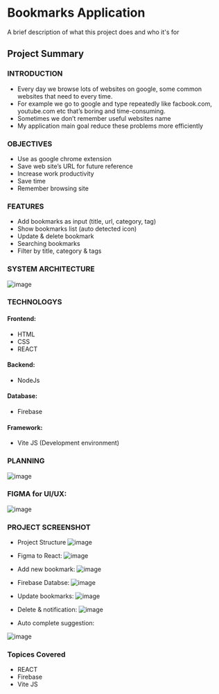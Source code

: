 # Bookmarks Application  


A brief description of what this project does and who it's for

## Project Summary


### INTRODUCTION

- Every day we browse lots of websites on google, some common websites that need to every time.
- For example we go to google and type repeatedly like facbook.com, youtube.com etc that’s boring and time-consuming.
- Sometimes we  don’t remember useful websites name
- My application main goal reduce these problems more efficiently 


### OBJECTIVES

- Use as google chrome extension
- Save web site’s URL for future reference
- Increase work productivity
- Save time
- Remember  browsing site 

### FEATURES

- Add bookmarks as input (title, url, category, tag)
- Show bookmarks list (auto detected icon)
- Update & delete bookmark
- Searching bookmarks
- Filter by title, category & tags 


### SYSTEM ARCHITECTURE 

![image](https://user-images.githubusercontent.com/65822873/213733925-b905a93f-47a8-4510-8763-e73ea4bee568.png)


### TECHNOLOGYS

#### Frontend:

- HTML
- CSS
- REACT

#### Backend: 

- NodeJs

#### Database: 

- Firebase 

#### Framework: 

- Vite JS (Development environment)


### PLANNING

![image](https://user-images.githubusercontent.com/65822873/213731759-e48733ae-a629-4c05-b4f1-ffa10625e621.png)


### FIGMA for UI/UX:

![image](https://user-images.githubusercontent.com/65822873/213733367-06de5372-9c58-4357-8bbe-01be7ef951d6.png)

### PROJECT SCREENSHOT


- Project  Structure
![image](https://user-images.githubusercontent.com/65822873/213732208-bc41aa0a-9884-42fe-8eb4-b719c7e1f8d1.png)


- Figma to React:
![image](https://user-images.githubusercontent.com/65822873/213734367-1957818f-2724-490d-9ae4-8f6a7b251a5f.png)


- Add new bookmark:
![image](https://user-images.githubusercontent.com/65822873/213731979-2e40f271-e29a-48cf-94ab-b017ddd74d90.png)

- Firebase Databse:
![image](https://user-images.githubusercontent.com/65822873/213732525-b61aff2b-d7af-4038-ac55-3f5cc348b792.png)

- Update bookmarks:
![image](https://user-images.githubusercontent.com/65822873/213732660-5fe3c6fd-c604-47d7-967b-141b6349e0dd.png)

- Delete & notification:
![image](https://user-images.githubusercontent.com/65822873/213732810-28a19d29-49c8-4683-8442-ef98075032a2.png)

- Auto complete suggestion:

![image](https://user-images.githubusercontent.com/65822873/213732920-5f7dd208-079f-438b-b006-f518d5ba2129.png)






### Topices Covered

- REACT
- Firebase
- Vite JS





